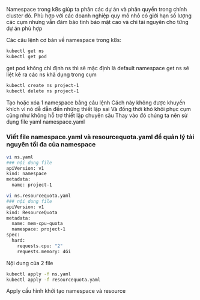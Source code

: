 Namespace trong k8s giúp ta phân các dự án và phân quyền trong chính cluster đó.
Phù hợp với các doanh nghiệp quy mô nhỏ có giới hạn số lượng các cụm nhưng vẫn đảm bảo tình bảo mật cao và chi tài nguyên cho từng dự án phù hợp

Các câu lệnh cơ bản về namespace trong k8s:

```bash
kubectl get ns
kubectl get pod
```
get pod không chỉ định ns thì sẽ mặc định là default namespace
get ns sẽ liệt kê ra các ns khả dụng trong cụm


```bash
kubectl create ns project-1
kubectl delete ns project-1
```
Tạo hoặc xóa 1 namespace bằng câu lệnh
Cách này không được khuyến khích vì nó dễ dẫn đến những thiết lập sai 
Và đồng thời khó khôi phục cụm cũng như không hỗ trợ thiết lập chuyên sâu
Thay vào đó chúng ta nên sử dụng file yaml namespace.yaml

### Viết file namespace.yaml và resourcequota.yaml để quản lý tài nguyên tối đa của namespace ###
```bash
vi ns.yaml
### nội dung file
apiVersion: v1
kind: namespace
metadata:
  name: project-1

vi ns.resourcequota.yaml
### nội dung file
apiVersion: v1
kind: ResourceQuota
metadata:
  name: mem-cpu-quota
  namespace: project-1
spec:
  hard:
    requests.cpu: "2"
    requests.memory: 4Gi
```
Nội dung của 2 file

```bash
kubectl apply -f ns.yaml
kubectl apply -f resourcequota.yaml
```
Apply cấu hình khởi tạo namespace và resource
